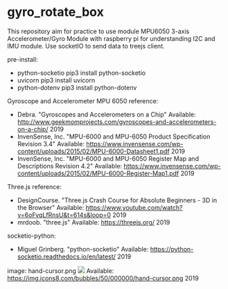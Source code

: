 # gyro_rotate_box
This repository aim for practice to use module MPU6050 3-axis Accelerometer/Gyro Module with raspberry pi for understanding I2C and IMU module. Use socketIO to send data to treejs client.

pre-install:
 - python-socketio
	pip3 install python-socketio
 - uvicorn
	pip3 install uvicorn
 - python-dotenv
	pip3 install python-dotenv

Gyroscope and Accelerometer MPU 6050 reference:
- Debra. "Gyroscopes and Accelerometers on a Chip"
    Available: http://www.geekmomprojects.com/gyroscopes-and-accelerometers-on-a-chip/ 2019
- InvenSense, Inc. "MPU-6000 and MPU-6050 Product Specification Revision 3.4"
    Available: https://www.invensense.com/wp-content/uploads/2015/02/MPU-6000-Datasheet1.pdf 2019
- InvenSense, Inc. "MPU-6000 and MPU-6050 Register Map and Descriptions Revision 4.2"
    Available: https://www.invensense.com/wp-content/uploads/2015/02/MPU-6000-Register-Map1.pdf 2019

Three.js reference:
- DesignCourse. "Three.js Crash Course for Absolute Beginners - 3D in the Browser"
    Available: https://www.youtube.com/watch?v=6oFvqLfRnsU&t=614s&loop=0 2019
- mrdoob. "three.js"
    Available: https://threejs.org/ 2019

socketio-python:
- Miguel Grinberg. "python-socketio"
    Available: https://python-socketio.readthedocs.io/en/latest/ 2019

image:
hand-cursor.png <img src="https://img.icons8.com/bubbles/50/000000/hand-cursor.png">
    Available: https://img.icons8.com/bubbles/50/000000/hand-cursor.png 2019
